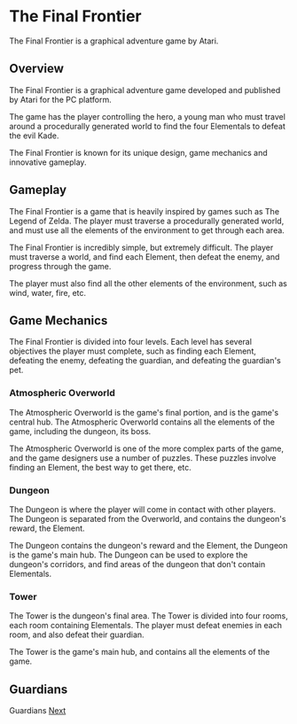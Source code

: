 # The Final Frontier

The Final Frontier is a graphical adventure game by Atari.

## Overview

The Final Frontier is a graphical adventure game developed and published by Atari for the PC platform.

The game has the player controlling the hero, a young man who must travel around a procedurally generated world to find the four Elementals to defeat the evil Kade.

The Final Frontier is known for its unique design, game mechanics and innovative gameplay.

## Gameplay

The Final Frontier is a game that is heavily inspired by games such as The Legend of Zelda. The player must traverse a procedurally generated world, and must use all the elements of the environment to get through each area.

The Final Frontier is incredibly simple, but extremely difficult. The player must traverse a world, and find each Element, then defeat the enemy, and progress through the game.

The player must also find all the other elements of the environment, such as wind, water, fire, etc.

## Game Mechanics

The Final Frontier is divided into four levels. Each level has several objectives the player must complete, such as finding each Element, defeating the enemy, defeating the guardian, and defeating the guardian's pet.

### Atmospheric Overworld

The Atmospheric Overworld is the game's final portion, and is the game's central hub. The Atmospheric Overworld contains all the elements of the game, including the dungeon, its boss.

The Atmospheric Overworld is one of the more complex parts of the game, and the game designers use a number of puzzles. These puzzles involve finding an Element, the best way to get there, etc.

### Dungeon

The Dungeon is where the player will come in contact with other players. The Dungeon is separated from the Overworld, and contains the dungeon's reward, the Element.

The Dungeon contains the dungeon's reward and the Element, the Dungeon is the game's main hub. The Dungeon can be used to explore the dungeon's corridors, and find areas of the dungeon that don't contain Elementals.

### Tower

The Tower is the dungeon's final area. The Tower is divided into four rooms, each room containing Elementals. The player must defeat enemies in each room, and also defeat their guardian.

The Tower is the game's main hub, and contains all the elements of the game.

## Guardians

Guardians
[Next](198.md)